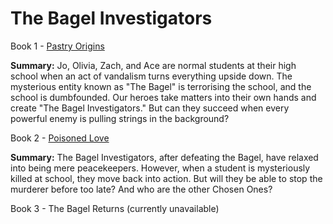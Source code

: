 # The Bagel Investigators

Book 1 - [Pastry Origins](https://docs.google.com/document/d/1BCjnOU0P7dpays5IPvOwB5qcM14vt35Vt_IZf5BjRpo/edit?usp=sharing)

**Summary:** Jo, Olivia, Zach, and Ace are normal students at their high school when an act of vandalism turns everything upside down. The mysterious entity known as "The Bagel" is terrorising the school, and the school is dumbfounded. Our heroes take matters into their own hands and create "The Bagel Investigators." But can they succeed when every powerful enemy is pulling strings in the background?

Book 2 - [Poisoned Love](https://docs.google.com/document/d/1NEmBPMpaDa1cABAItQC0G4BuOeRncDA5XxXUiw4fyFs/edit?usp=sharing)

**Summary:** The Bagel Investigators, after defeating the Bagel, have relaxed into being mere peacekeepers. However, when a student is mysteriously killed at school, they move back into action. But will they be able to stop the murderer before too late? And who are the other Chosen Ones?

Book 3 - The Bagel Returns (currently unavailable)
